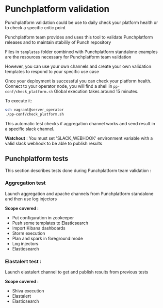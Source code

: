 # Punchplatform validation

Punchplatform validation could be use to daily check your platform health or to check a 
specific critic point

Punchplatform team provides and uses this tool to validate Punchplatform releases
and to maintain stabilily of Punch repository 

Files in `templates` folder combined with Punchplatform standalone examples
are the resources necessary for Punchplatform team validation

However, you can use your own channels and create your own validation templates to respond
to your specific use case 

Once your deployment is successful you can check your platform health. 
Connect to your operator node, you will find a shell in `pp-conf/check_platform.sh`
Global execution takes around 15 minutes. 

To execute it: 
```sh
ssh vagrant@server_operator
./pp-conf/check_platform.sh
```

This automatic test checks if aggregation channel works and send result in a specific slack channel.

**Watchout** : You must set 'SLACK_WEBHOOK' environment variable with a valid slack webhook to be able to publish results  

## Punchplatform tests 

This section describes tests done during Punchplatform team validation :

### Aggregation test 

Launch aggregation and apache channels from Punchplatform standalone and then use log injectors 

**Scope covered** : 
  - Put configuration in zookeeper
  - Push some templates to Elasticsearch
  - Import Kibana dashboards 
  - Storm execution 
  - Plan and spark in foreground mode  
  - Log injectors 
  - Elasticsearch 

### Elastalert test : 

Launch elastalert channel to get and publish results from previous tests 

**Scope covered** : 
  - Shiva execution
  - Elastalert 
  - Elasticsearch


